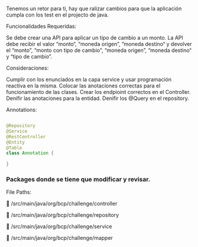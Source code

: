Tenemos un retor para tí, hay que ralizar cambios para que la aplicación cumpla con los test en el projecto de java.

Funcionalidades Requeridas:

Se debe crear una API para aplicar un tipo de cambio a un monto. La API debe recibir el valor “monto“, “moneda origen”,
“moneda destino“ y devolver el “monto”, “monto con tipo de cambio”, “moneda origen”, “moneda destino“ y “tipo de
cambio”.

Consideraciones:

Cumplir con los enunciados en la capa service y usar programación reactiva en la misma. Colocar las anotaciones
correctas para el funcionamiento de las clases. Crear los endpioint correctos en el Controller. Denifir las anotaciones
para la entidad. Denifir los @Query en el repository.

Annotations:

```java

@Repository
@Service
@RestController
@Entity
@Table
class Annotation {
    
}
```

### Packages donde se tiene que modificar y revisar.

File Paths:

:file_folder: /src/main/java/org/bcp/challenge/controller

:file_folder: /src/main/java/org/bcp/challenge/repository

:file_folder: /src/main/java/org/bcp/challenge/service

:file_folder: /src/main/java/org/bcp/challenge/mapper

